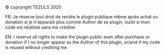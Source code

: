 
© copryright TEZULS 2020

FR: Je réserve tout droit de rendre le plugin publique même après achat ou donation si je n'apparaîs plus comme Author de se plugin, ou/et si mon code est réutilisé sans me créditer.

EN: I reserve all rights to make the plugin public even after purchase or donation if I no longer appear as the Author of this plugin, or/and if my code is reused without crediting me.
